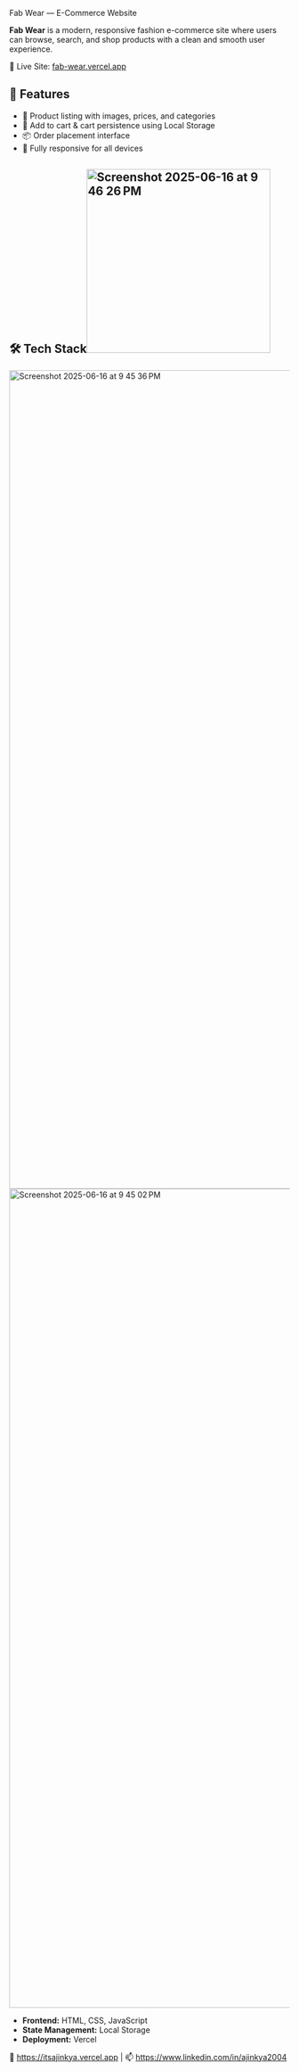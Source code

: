 Fab Wear — E-Commerce Website

**Fab Wear** is a modern, responsive fashion e-commerce site where users can browse, search, and shop products with a clean and smooth user experience.

🔗 Live Site: [fab-wear.vercel.app](https://fab-wear.vercel.app/)

## 🚀 Features

- 🧾 Product listing with images, prices, and categories
- 🛒 Add to cart & cart persistence using Local Storage
- 📦 Order placement interface
- 📱 Fully responsive for all devices

## 🛠 Tech Stack<img width="330" alt="Screenshot 2025-06-16 at 9 46 26 PM" src="https://github.com/user-attachments/assets/b672b829-074d-47e7-b681-19c00bd70480" />
<img width="1469" alt="Screenshot 2025-06-16 at 9 45 36 PM" src="https://github.com/user-attachments/assets/5b1b614e-c50a-4c52-88ee-26ee4138021b" />
<img width="1470" alt="Screenshot 2025-06-16 at 9 45 02 PM" src="https://github.com/user-attachments/assets/e0232c9f-2358-4cdd-ac9f-a0e17fcc3e50" />


- **Frontend:** HTML, CSS, JavaScript
- **State Management:** Local Storage
- **Deployment:** Vercel


🔗 https://itsajinkya.vercel.app | 📫 https://www.linkedin.com/in/ajinkya2004
